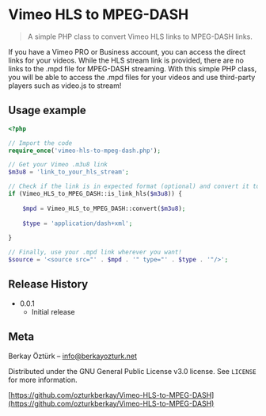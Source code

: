 # Vimeo HLS to MPEG-DASH
> A simple PHP class to convert Vimeo HLS links to MPEG-DASH links.

 If you have a Vimeo PRO or Business account, you can access the direct links for your videos. While the HLS stream link is provided, there are no links to the .mpd file for MPEG-DASH streaming. With this simple PHP class, you will be able to access the .mpd files for your videos and use third-party players such as video.js to stream!

## Usage example

```php
<?php

// Import the code
require_once('vimeo-hls-to-mpeg-dash.php');

// Get your Vimeo .m3u8 link
$m3u8 = 'link_to_your_hls_stream';

// Check if the link is in expected format (optional) and convert it to a .mpd link
if (Vimeo_HLS_to_MPEG_DASH::is_link_hls($m3u8)) {
    
    $mpd = Vimeo_HLS_to_MPEG_DASH::convert($m3u8);
    
    $type = 'application/dash+xml';
    
}

// Finally, use your .mpd link wherever you want!
$source = '<source src="' . $mpd . '" type="' . $type . '"/>';
```

## Release History

* 0.0.1
    * Initial release

## Meta

Berkay Öztürk – info@berkayozturk.net

Distributed under the GNU General Public License v3.0 license. See ``LICENSE`` for more information.

[https://github.com/ozturkberkay/Vimeo-HLS-to-MPEG-DASH](https://github.com/ozturkberkay/Vimeo-HLS-to-MPEG-DASH)
